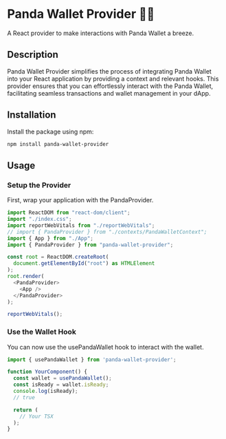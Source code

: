 # Panda Wallet Provider 🐼💼

A React provider to make interactions with Panda Wallet a breeze.

## Description

Panda Wallet Provider simplifies the process of integrating Panda Wallet into your React application by providing a context and relevant hooks. This provider ensures that you can effortlessly interact with the Panda Wallet, facilitating seamless transactions and wallet management in your dApp.

## Installation

Install the package using npm:

```sh
npm install panda-wallet-provider
```

## Usage

### Setup the Provider

First, wrap your application with the PandaProvider.

```typescript
import ReactDOM from "react-dom/client";
import "./index.css";
import reportWebVitals from "./reportWebVitals";
// import { PandaProvider } from "./contexts/PandaWalletContext";
import { App } from "./App";
import { PandaProvider } from "panda-wallet-provider";

const root = ReactDOM.createRoot(
  document.getElementById("root") as HTMLElement
);
root.render(
  <PandaProvider>
    <App />
  </PandaProvider>
);

reportWebVitals();
```

### Use the Wallet Hook

You can now use the usePandaWallet hook to interact with the wallet.

```typescript
import { usePandaWallet } from 'panda-wallet-provider';

function YourComponent() {
  const wallet = usePandaWallet();
  const isReady = wallet.isReady;
  console.log(isReady);
  // true

  return (
    // Your TSX
  );
}
```
